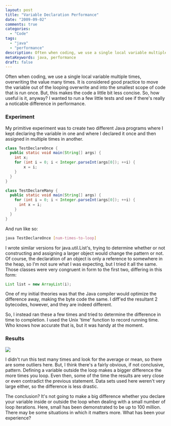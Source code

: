 ```yaml
---
layout: post
title: "Variable Declaration Performance"
date: "2009-09-02"
comments: true
categories:
  - "Code"
tags:
  - "java"
  - "performance"
description: Often when coding, we use a single local variable multiple times, overwriting the value many times.  It is considered good practice to move the variable out
metaKeywords: java, performance
draft: false
---
```


Often when coding, we use a single local variable multiple times, overwriting the value many times.  It is considered good practice to move the variable out of the looping overwrite and into the smallest scope of code that is run once.  But, this makes the code a little bit less concise.  So, how useful is it, anyway?  I wanted to run a few little tests and see if there's really a noticable difference in performance.  

<!--more-->

### Experiment

My primitive experiment was to create two different Java programs where I kept declaring the variable in one and where I declared it once and then assigned in multiple times in another.

```java
class TestDeclareOnce {
  public static void main(String[] args) {
    int x;
    for (int i = 0; i < Integer.parseInt(args[0]); ++i) {
        x = i;
    }
  }
}

class TestDeclareMany {
  public static void main(String[] args) {
    for (int i = 0; i < Integer.parseInt(args[0]); ++i) {
      int x = i;
    }
  }
}
```

And run like so:

```bash
java TestDeclareOnce [num-times-to-loop]
```

I wrote similar versions for java.util.List's, trying to determine whether or not constructing and assigning a larger object would change the pattern or not.  Of course, the declaration of an object is only a reference to somewhere in the heap, so I'm not sure what I was expecting, but I tried it all the same.  Those classes were very congruent in form to the first two, differing in this form:

```java
List list = new ArrayList(i);
```

One of my initial theories was that the Java compiler would optimize the difference away, making the byte code the same.  I diff'ed the resultant 2 bytecodes, however, and they are indeed different.

So, I instead ran these a few times and tried to determine the difference in time to completion.  I used the Unix 'time' function to record running time.  Who knows how accurate that is, but it was handy at the moment.

### Results

<a href="http://picasaweb.google.com/lh/photo/LvQyLtgitOy4XVWZYjX7LQ?feat=embedwebsite"><img src="http://lh6.ggpht.com/_5XZCKcD6--c/Sp6-v4GovRI/AAAAAAAAIWg/KlHJpd4HQsI/s400/VarDeclarationSpeedResults.png" /></a>

I didn't run this test many times and look for the average or mean, so there are some outliers here.  But, I think there's a fairly obvious, if not conclusive, pattern.  Defining a variable outside the loop makes a bigger difference the more times you loop.  Even then, some of the time the results are very close or even contradict the previous statement.  Data sets used here weren't very large either, so the difference is less drastic.  

The conclusion?  It's not going to make a big difference whether you declare your variable inside or outside the loop when dealing with a small number of loop iterations.  Here, small has been demonstrated to be up to 100 million.  There may be some situations in which it matters more.  What has been your experience?

  
